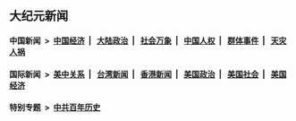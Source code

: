 ## 大纪元新闻

#### 中国新闻 &nbsp;>&nbsp; [中国经济](indexes/ncid283/README.md?11130845) &nbsp;| &nbsp; [大陆政治](indexes/ncid277/README.md?11130845) &nbsp;| &nbsp; [社会万象](indexes/ncid282/README.md?11130845) &nbsp;| &nbsp; [中国人权](indexes/ncid278/README.md?11130845) &nbsp;| &nbsp; [群体事件](indexes/ncid279/README.md?11130845) &nbsp;| &nbsp; [天灾人祸](indexes/ncid280/README.md?11130845)

#### 国际新闻 &nbsp;>&nbsp; [美中关系](indexes/nf1412576/README.md?11130845) &nbsp;| &nbsp; [台湾新闻](indexes/ncid1349361/README.md?11130845) &nbsp;| &nbsp; [香港新闻](indexes/ncid1349362/README.md?11130845) &nbsp;| &nbsp; [美国政治](indexes/ncid1078159/README.md?11130845) &nbsp;| &nbsp; [美国社会](indexes/ncid1078160/README.md?11130845) &nbsp;| &nbsp; [美国经济](indexes/ncid1078158/README.md?11130845)

#### 特别专题 &nbsp;>&nbsp; [中共百年历史](https://github.com/epoch-news/epoch-special/blob/master/README.md?11130845)  
